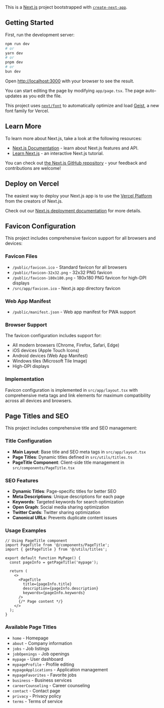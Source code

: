 This is a [Next.js](https://nextjs.org) project bootstrapped with [`create-next-app`](https://nextjs.org/docs/app/api-reference/cli/create-next-app).

## Getting Started

First, run the development server:

```bash
npm run dev
# or
yarn dev
# or
pnpm dev
# or
bun dev
```

Open [http://localhost:3000](http://localhost:3000) with your browser to see the result.

You can start editing the page by modifying `app/page.tsx`. The page auto-updates as you edit the file.

This project uses [`next/font`](https://nextjs.org/docs/app/building-your-application/optimizing/fonts) to automatically optimize and load [Geist](https://vercel.com/font), a new font family for Vercel.

## Learn More

To learn more about Next.js, take a look at the following resources:

- [Next.js Documentation](https://nextjs.org/docs) - learn about Next.js features and API.
- [Learn Next.js](https://nextjs.org/learn) - an interactive Next.js tutorial.

You can check out [the Next.js GitHub repository](https://github.com/vercel/next.js) - your feedback and contributions are welcome!

## Deploy on Vercel

The easiest way to deploy your Next.js app is to use the [Vercel Platform](https://vercel.com/new?utm_medium=default-template&filter=next.js&utm_source=create-next-app&utm_campaign=create-next-app-readme) from the creators of Next.js.

Check out our [Next.js deployment documentation](https://nextjs.org/docs/app/building-your-application/deploying) for more details.

## Favicon Configuration

This project includes comprehensive favicon support for all browsers and devices:

### Favicon Files
- `/public/favicon.ico` - Standard favicon for all browsers
- `/public/favicon-32x32.png` - 32x32 PNG favicon
- `/public/favicon-180x180.png` - 180x180 PNG favicon for high-DPI displays
- `/src/app/favicon.ico` - Next.js app directory favicon

### Web App Manifest
- `/public/manifest.json` - Web app manifest for PWA support

### Browser Support
The favicon configuration includes support for:
- All modern browsers (Chrome, Firefox, Safari, Edge)
- iOS devices (Apple Touch Icons)
- Android devices (Web App Manifest)
- Windows tiles (Microsoft Tile Image)
- High-DPI displays

### Implementation
Favicon configuration is implemented in `src/app/layout.tsx` with comprehensive meta tags and link elements for maximum compatibility across all devices and browsers.

## Page Titles and SEO

This project includes comprehensive title and SEO management:

### Title Configuration
- **Main Layout**: Base title and SEO meta tags in `src/app/layout.tsx`
- **Page Titles**: Dynamic titles defined in `src/utils/titles.ts`
- **PageTitle Component**: Client-side title management in `src/components/PageTitle.tsx`

### SEO Features
- **Dynamic Titles**: Page-specific titles for better SEO
- **Meta Descriptions**: Unique descriptions for each page
- **Keywords**: Targeted keywords for search optimization
- **Open Graph**: Social media sharing optimization
- **Twitter Cards**: Twitter sharing optimization
- **Canonical URLs**: Prevents duplicate content issues

### Usage Examples
```tsx
// Using PageTitle component
import PageTitle from '@/components/PageTitle';
import { getPageTitle } from '@/utils/titles';

export default function MyPage() {
  const pageInfo = getPageTitle('mypage');
  
  return (
    <>
      <PageTitle 
        title={pageInfo.title}
        description={pageInfo.description}
        keywords={pageInfo.keywords}
      />
      {/* Page content */}
    </>
  );
}
```

### Available Page Titles
- `home` - Homepage
- `about` - Company information
- `jobs` - Job listings
- `jobOpenings` - Job openings
- `mypage` - User dashboard
- `mypageProfile` - Profile editing
- `mypageApplications` - Application management
- `mypageFavorites` - Favorite jobs
- `business` - Business services
- `careerCounseling` - Career counseling
- `contact` - Contact page
- `privacy` - Privacy policy
- `terms` - Terms of service
